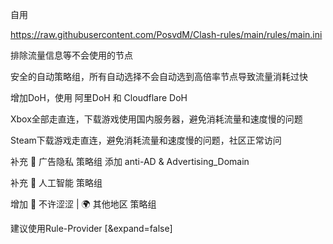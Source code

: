 自用

https://raw.githubusercontent.com/PosvdM/Clash-rules/main/rules/main.ini

排除流量信息等不会使用的节点

安全的自动策略组，所有自动选择不会自动选到高倍率节点导致流量消耗过快

增加DoH，使用 阿里DoH 和 Cloudflare DoH

Xbox全部走直连，下载游戏使用国内服务器，避免消耗流量和速度慢的问题

Steam下载游戏走直连，避免消耗流量和速度慢的问题，社区正常访问

补充 🛑 广告隐私 策略组
添加 anti-AD & Advertising_Domain

补充 🤖 人工智能 策略组

增加 🥵 不许涩涩 | 🌍 其他地区 策略组

建议使用Rule-Provider [&expand=false]
